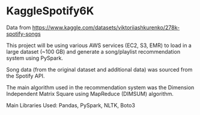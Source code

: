# KaggleSpotify6K
Data from https://www.kaggle.com/datasets/viktoriiashkurenko/278k-spotify-songs 

This project will be using various AWS services (EC2, S3, EMR) to load in a large dataset (~100 GB) and generate a song/playlist recommendation system using PySpark. 

Song data (from the original dataset and additional data) was sourced from the Spotify API.

The main algorithm used in the recommendation system was the Dimension Independent Matrix Square using MapReduce (DIMSUM) algorithm.

Main Libraries Used: Pandas, PySpark, NLTK, Boto3
